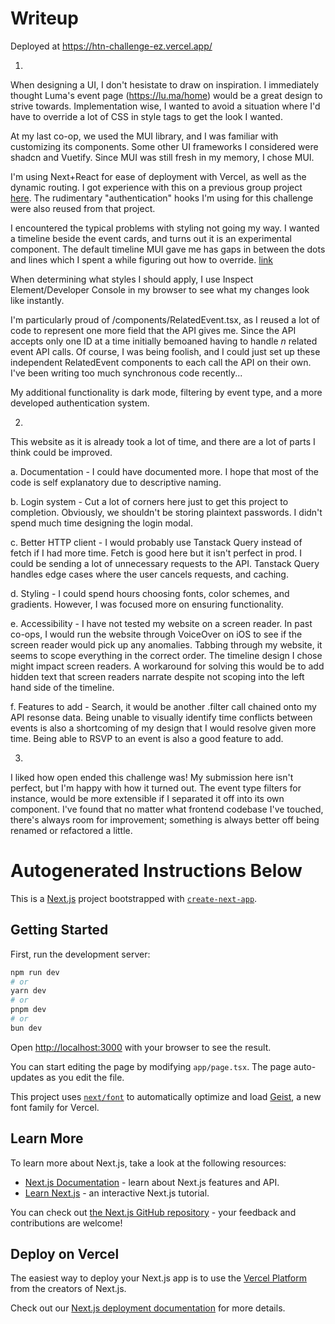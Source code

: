 # Writeup

Deployed at https://htn-challenge-ez.vercel.app/

1. 
When designing a UI, I don't hesistate to draw on inspiration. I immediately thought Luma's event page (https://lu.ma/home) would be a great design to strive towards.
Implementation wise, I wanted to avoid a situation where I'd have to override a lot of CSS in style tags to get the look I wanted.

At my last co-op, we used the MUI library, and I was familiar with customizing its components. Some other UI frameworks I considered were shadcn and Vuetify. Since MUI was
still fresh in my memory, I chose MUI.

I'm using Next+React for ease of deployment with Vercel, as well as the dynamic routing. I got experience with this on a previous group project [here](https://github.com/LukasMartini/poker-replay).
The rudimentary "authentication" hooks I'm using for this challenge were also reused from that project.

I encountered the typical problems with styling not going my way. I wanted a timeline beside the event cards, and turns out it is an experimental component.
The default timeline MUI gave me has gaps in between the dots and lines which I spent a while figuring out how to override. [link](https://mui.com/material-ui/react-timeline/)

When determining what styles I should apply, I use Inspect Element/Developer Console in my browser to see what my changes look like instantly. 

I'm particularly proud of /components/RelatedEvent.tsx, as I reused a lot of code to represent one more field that the API gives me.
Since the API accepts only one ID at a time initially bemoaned having to handle *n* related event API calls.
Of course, I was being foolish, and I could just set up these independent RelatedEvent components to each call the API on their own.
I've been writing too much synchronous code recently...

My additional functionality is dark mode, filtering by event type, and a more developed authentication system.

2. 
This website as it is already took a lot of time, and there are a lot of parts I think could be improved.

a. Documentation - I could have documented more. I hope that most of the code is self explanatory due to descriptive naming.

b. Login system - Cut a lot of corners here just to get this project to completion. Obviously, we shouldn't be 
storing plaintext passwords. I didn't spend much time designing the login modal.

c. Better HTTP client - I would probably use Tanstack Query instead of fetch if I had more time. Fetch is good here
but it isn't perfect in prod. I could be sending a lot of unnecessary requests to the API. Tanstack Query 
handles edge cases where the user cancels requests, and caching. 

d. Styling - I could spend hours choosing fonts, color schemes, and gradients. However, I was focused more on 
ensuring functionality.

e. Accessibility - I have not tested my website on a screen reader. In past co-ops, I would run the website through
VoiceOver on iOS to see if the screen reader would pick up any anomalies.
Tabbing through my website, it seems to scope everything in the correct order. 
The timeline design I chose might impact screen readers. A workaround for solving this would be to add hidden text that
screen readers narrate despite not scoping into the left hand side of the timeline.

f. Features to add - Search, it would be another .filter call chained onto my API resonse data. Being unable to visually identify 
time conflicts between events is also a shortcoming of my design that I would resolve given more time. Being able to RSVP to an event 
is also a good feature to add.

3. 
I liked how open ended this challenge was! My submission here isn't perfect, but I'm happy with how it turned out.
The event type filters for instance, would be more extensible if I separated it off into its own component.
I've found that no matter what frontend codebase I've touched, there's always room for improvement; something is always
better off being renamed or refactored a little.  


# Autogenerated Instructions Below
This is a [Next.js](https://nextjs.org) project bootstrapped with [`create-next-app`](https://nextjs.org/docs/app/api-reference/cli/create-next-app).

## Getting Started

First, run the development server:

```bash
npm run dev
# or
yarn dev
# or
pnpm dev
# or
bun dev
```

Open [http://localhost:3000](http://localhost:3000) with your browser to see the result.

You can start editing the page by modifying `app/page.tsx`. The page auto-updates as you edit the file.

This project uses [`next/font`](https://nextjs.org/docs/app/building-your-application/optimizing/fonts) to automatically optimize and load [Geist](https://vercel.com/font), a new font family for Vercel.

## Learn More

To learn more about Next.js, take a look at the following resources:

- [Next.js Documentation](https://nextjs.org/docs) - learn about Next.js features and API.
- [Learn Next.js](https://nextjs.org/learn) - an interactive Next.js tutorial.

You can check out [the Next.js GitHub repository](https://github.com/vercel/next.js) - your feedback and contributions are welcome!

## Deploy on Vercel

The easiest way to deploy your Next.js app is to use the [Vercel Platform](https://vercel.com/new?utm_medium=default-template&filter=next.js&utm_source=create-next-app&utm_campaign=create-next-app-readme) from the creators of Next.js.

Check out our [Next.js deployment documentation](https://nextjs.org/docs/app/building-your-application/deploying) for more details.
